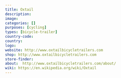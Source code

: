 ```yaml
---
title: Oxtail
description:
image:
categories: []
purposes: [cycling]
types: [bicycle-trailer]
country-code:
country:
logo:
website: http://www.oxtailbicycletrailers.com
shop: http://www.oxtailbicycletrailers.com
store-finder:
about:  http://www.oxtailbicycletrailers.com/about/
wiki: https://en.wikipedia.org/wiki/Oxtail
---
```


